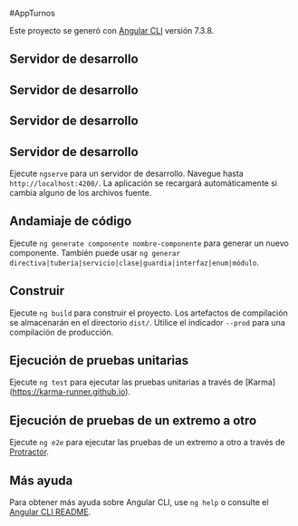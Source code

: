 #AppTurnos

Este proyecto se generó con [Angular CLI](https://github.com/angular/angular-cli) versión 7.3.8.
## Servidor de desarrollo
## Servidor de desarrollo
## Servidor de desarrollo

## Servidor de desarrollo

Ejecute `ngserve` para un servidor de desarrollo. Navegue hasta `http://localhost:4200/`. La aplicación se recargará automáticamente si cambia alguno de los archivos fuente.

## Andamiaje de código

Ejecute `ng generate componente nombre-componente` para generar un nuevo componente. También puede usar `ng generar directiva|tubería|servicio|clase|guardia|interfaz|enum|módulo`.

## Construir

Ejecute `ng build` para construir el proyecto. Los artefactos de compilación se almacenarán en el directorio `dist/`. Utilice el indicador `--prod` para una compilación de producción.

## Ejecución de pruebas unitarias

Ejecute `ng test` para ejecutar las pruebas unitarias a través de [Karma] (https://karma-runner.github.io).

## Ejecución de pruebas de un extremo a otro

Ejecute `ng e2e` para ejecutar las pruebas de un extremo a otro a través de [Protractor](http://www.protractortest.org/).

## Más ayuda

Para obtener más ayuda sobre Angular CLI, use `ng help` o consulte el [Angular CLI README](https://github.com/angular/angular-cli/blob/master/README.md).
